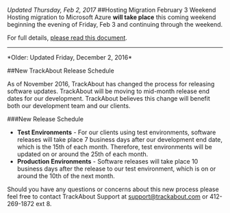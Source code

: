 *Updated Thursday, Feb 2, 2017*
##Hosting Migration February 3 Weekend
Hosting migration to Microsoft Azure **will take place** this coming weekend beginning the evening of Friday, Feb 3 and continuing through the weekend.

For full details, [please read this document](https://meta.trackabout.com/wiki/Azure_Migration_Announcement).
<hr>
*Older: Updated Friday, December 2, 2016*

##New TrackAbout Release Schedule

As of November 2016, TrackAbout has changed the process for releasing software updates. TrackAbout will be moving to mid-month release end dates for our development. TrackAbout believes this change will benefit both our development team and our clients.

###New Release Schedule
 - **Test Environments** - For our clients using test environments, software releases will take place 7 business days after our development end date, which is the 15th of each month. Therefore, test environments will be updated on or around the 25th of each month.
 - **Production Environments** - Software releases will take place 10 business days after the release to our test environment, which is on or around the 10th of the next month.
 
Should you have any questions or concerns about this new process please feel free to contact TrackAbout Support at [support@trackabout.com](mailto:support@trackabout.com) or 412-269-1872 ext 8. 
